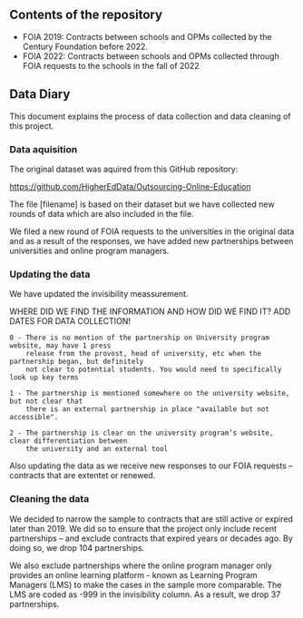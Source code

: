 
## Contents of the repository

- FOIA 2019: Contracts between schools and OPMs collected by the Century Foundation before 2022. 
- FOIA 2022: Contracts between schools and OPMs collected through FOIA requests to the schools in the fall of 2022

## Data Diary

This document explains the process of data collection and data cleaning of this project.

### Data aquisition
The original dataset was aquired from this GitHub repository: 

https://github.com/HigherEdData/Outsourcing-Online-Education 

The file [filename] is based on their dataset but we have collected new rounds of data which are also included in the file. 

We filed a new round of FOIA requests to the universities in the original data and as a result of the responses, we have added new partnerships between universities and online program managers. 

### Updating the data
We have updated the invisibility meassurement. 

WHERE DID WE FIND THE INFORMATION AND HOW DID WE FIND IT?
ADD DATES FOR DATA COLLECTION! 

    0 - There is no mention of the partnership on University program website, may have 1 press 
        release from the provost, head of university, etc when the partnership began, but definitely 
        not clear to potential students. You would need to specifically look up key terms 

    1 - The partnership is mentioned somewhere on the university website, but not clear that 
        there is an external partnership in place "available but not accessible".

    2 - The partnership is clear on the university program’s website, clear differentiation between
        the university and an external tool

Also updating the data as we receive new responses to our FOIA requests – contracts that are extentet or renewed. 

### Cleaning the data
We decided to narrow the sample to contracts that are still active or expired later than 2019. We did so to ensure that the project only include recent partnerships – and exclude contracts that expired years or decades ago. By doing so, we drop 104 partnerships. 

We also exclude partnerships where the online program manager only provides an online learning platform - known as Learning Program Managers (LMS) to make the cases in the sample more comparable. The LMS are coded as -999 in the invisibility column. As a result, we drop 37 partnerships.